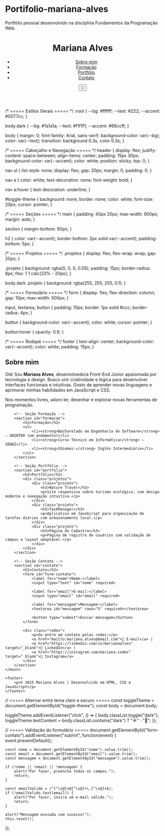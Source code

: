 # Portifolio-mariana-alves
Portfólio pessoal desenvolvido na disciplina Fundamentos da Programação Web.
<!DOCTYPE html>
<html lang="pt-BR">
<head>
    <meta charset="UTF-8">
    <meta name="viewport" content="width=device-width, initial-scale=1.0">
    <title>Portfólio - Mariana Alves</title>
    <link rel="stylesheet" href="style.css">
    <script defer src="script.js"></script>
</head>
<body>
    <header>
        <h1>Mariana Alves</h1>
        <nav>
            <ul>
                <li><a href="#sobre">Sobre mim</a></li>
                <li><a href="#formacao">Formação</a></li>
                <li><a href="#portfolio">Portfólio</a></li>
                <li><a href="#contato">Contato</a></li>
            </ul>
        </nav>
        <button id="toggle-theme">🌙</button>
    </header>
/* ===== Estilos Gerais ===== */
:root {
    --bg: #ffffff;
    --text: #222;
    --accent: #0077cc;
}

body.dark {
    --bg: #1a1a1a;
    --text: #f1f1f1;
    --accent: #66ccff;
}

body {
    margin: 0;
    font-family: Arial, sans-serif;
    background-color: var(--bg);
    color: var(--text);
    transition: background 0.3s, color 0.3s;
}

/* ===== Cabeçalho e Navegação ===== */
header {
    display: flex;
    justify-content: space-between;
    align-items: center;
    padding: 15px 30px;
    background-color: var(--accent);
    color: white;
    position: sticky;
    top: 0;
}

nav ul {
    list-style: none;
    display: flex;
    gap: 20px;
    margin: 0;
    padding: 0;
}

nav a {
    color: white;
    text-decoration: none;
    font-weight: bold;
}

nav a:hover {
    text-decoration: underline;
}

#toggle-theme {
    background: none;
    border: none;
    color: white;
    font-size: 20px;
    cursor: pointer;
}

/* ===== Seções ===== */
main {
    padding: 40px 20px;
    max-width: 900px;
    margin: auto;
}

section {
    margin-bottom: 60px;
}

h2 {
    color: var(--accent);
    border-bottom: 2px solid var(--accent);
    padding-bottom: 5px;
}

/* ===== Projetos ===== */
.projetos {
    display: flex;
    flex-wrap: wrap;
    gap: 20px;
}

.projeto {
    background: rgba(0, 0, 0, 0.05);
    padding: 15px;
    border-radius: 8px;
    flex: 1 1 calc(33% - 20px);
}

body.dark .projeto {
    background: rgba(255, 255, 255, 0.1);
}

/* ===== Formulário ===== */
form {
    display: flex;
    flex-direction: column;
    gap: 10px;
    max-width: 500px;
}

input, textarea, button {
    padding: 10px;
    border: 1px solid #ccc;
    border-radius: 4px;
}

button {
    background-color: var(--accent);
    color: white;
    cursor: pointer;
}

button:hover {
    opacity: 0.9;
}

/* ===== Rodapé ===== */
footer {
    text-align: center;
    background-color: var(--accent);
    color: white;
    padding: 15px;
}
    <main>
        <!-- Seção Sobre mim -->
        <section id="sobre">
            <h2>Sobre mim</h2>
            <p>Olá! Sou <strong>Mariana Alves</strong>, desenvolvedora Front-End Júnior apaixonada por tecnologia e design. 
            Busco unir criatividade e lógica para desenvolver interfaces funcionais e intuitivas. 
            Gosto de aprender novas linguagens e aprimorar minhas habilidades em JavaScript e CSS.</p>
            <p>Nos momentos livres, adoro ler, desenhar e explorar novas ferramentas de programação.</p>
        </section>

        <!-- Seção Formação -->
        <section id="formacao">
            <h2>Formação</h2>
            <ul>
                <li><strong>Bacharelado em Engenharia de Software</strong> – UNINTER (em andamento)</li>
                <li><strong>Curso Técnico em Informática</strong> – SENAI</li>
                <li><strong>Idiomas:</strong> Inglês Intermediário</li>
            </ul>
        </section>

        <!-- Seção Portfólio -->
        <section id="portfolio">
            <h2>Portfólio</h2>
            <div class="projetos">
                <div class="projeto">
                    <h3>Nature Travel</h3>
                    <p>Site responsivo sobre turismo ecológico, com design moderno e navegação intuitiva.</p>
                </div>
                <div class="projeto">
                    <h3>TaskManager</h3>
                    <p>Aplicativo em JavaScript para organização de tarefas diárias com armazenamento local.</p>
                </div>
                <div class="projeto">
                    <h3>Página de Cadastro</h3>
                    <p>Página de registro de usuários com validação de campos e layout adaptável.</p>
                </div>
            </div>
        </section>

        <!-- Seção Contato -->
        <section id="contato">
            <h2>Contato</h2>
            <form id="form-contato">
                <label for="nome">Nome:</label>
                <input type="text" id="nome" required>

                <label for="email">E-mail:</label>
                <input type="email" id="email" required>

                <label for="mensagem">Mensagem:</label>
                <textarea id="mensagem" rows="5" required></textarea>

                <button type="submit">Enviar mensagem</button>
            </form>

            <div class="redes">
                <p>Ou entre em contato pelas redes:</p>
                <a href="mailto:mariana.alves@email.com">📧 E-mail</a> |
                <a href="https://linkedin.com/in/marianaalves" target="_blank">💼 LinkedIn</a> |
                <a href="https://instagram.com/mariana.codes" target="_blank">📸 Instagram</a>
            </div>
        </section>
    </main>

    <footer>
        <p>© 2025 Mariana Alves | Desenvolvido em HTML, CSS e JavaScript</p>
    </footer>
</body>
</html>
// ===== Alternar entre tema claro e escuro =====
const toggleTheme = document.getElementById("toggle-theme");
const body = document.body;

toggleTheme.addEventListener("click", () => {
    body.classList.toggle("dark");
    toggleTheme.textContent = body.classList.contains("dark") ? "☀" : "🌙";
});

// ===== Validação do formulário =====
document.getElementById("form-contato").addEventListener("submit", function(event) {
    event.preventDefault();

    const nome = document.getElementById("nome").value.trim();
    const email = document.getElementById("email").value.trim();
    const mensagem = document.getElementById("mensagem").value.trim();

    if (!nome || !email || !mensagem) {
        alert("Por favor, preencha todos os campos.");
        return;
    }

    const emailValido = /^[^\s@]+@[^\s@]+\.[^\s@]+$/;
    if (!emailValido.test(email)) {
        alert("Por favor, insira um e-mail válido.");
        return;
    }

    alert("Mensagem enviada com sucesso!");
    this.reset();
});
